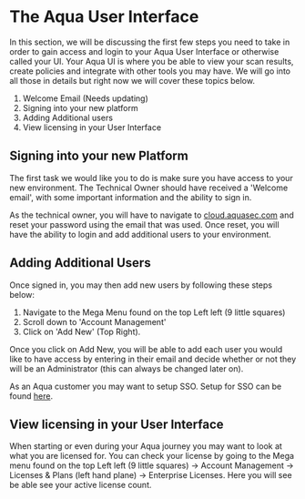 # The Aqua User Interface

In this section, we will be discussing the first few steps you need to take in order to gain access and login to your Aqua User Interface or otherwise called your UI. Your Aqua UI is where you be able to view your scan results, create policies and integrate with other tools you may have. We will go into all those in details but right now we will cover these topics below.

1. Welcome Email (Needs updating)
2. Signing into your new platform
3. Adding Additional users
4. View licensing in your User Interface

## Signing into your new Platform

The first task we would like you to do is make sure you have access to your new environment. The Technical Owner should have received a 'Welcome email', with some important information and the ability to sign in.

As the technical owner, you will have to navigate to [cloud.aquasec.com](cloud.aquasec.com) and reset your password using the email that was used. Once reset, you will have the ability to login and add additional users to your environment.

## Adding Additional Users

Once signed in, you may then add new users by following these steps below:

 1. Navigate to the Mega Menu found on the top Left left (9 little squares)
 2. Scroll down to 'Account Management'
 3. Click on 'Add New' (Top Right).

Once you click on Add New, you will be able to add each user you would like to have access by entering in their email and decide whether or not they will be an Administrator (this can always be changed later on).

As an Aqua customer you may want to setup SSO. Setup for SSO can be found [here](https://support.aquasec.com/support/solutions/articles/16000111637-saml-setup-instructions).

## View licensing in your User Interface

When starting or even during your Aqua journey you may want to look at what you are licensed for. You can check your license by going to the Mega menu found on the top Left left (9 little squares) -> Account Management -> Licenses & Plans (left hand plane) -> Enterprise Licenses. Here you will see be able see your active license count.
